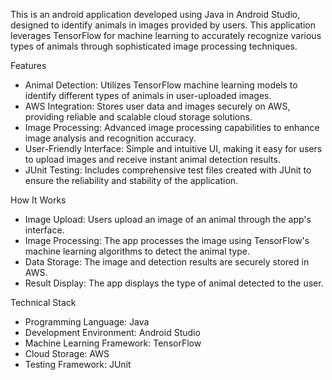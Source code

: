 This is an android application developed using Java in Android Studio, designed to identify animals in images provided by users. This application leverages TensorFlow for machine learning to accurately recognize various types of animals through sophisticated image processing techniques. 

Features
- Animal Detection: Utilizes TensorFlow machine learning models to identify different types of animals in user-uploaded images.
- AWS Integration: Stores user data and images securely on AWS, providing reliable and scalable cloud storage solutions.
- Image Processing: Advanced image processing capabilities to enhance image analysis and recognition accuracy.
- User-Friendly Interface: Simple and intuitive UI, making it easy for users to upload images and receive instant animal detection results.
- JUnit Testing: Includes comprehensive test files created with JUnit to ensure the reliability and stability of the application.


How It Works
- Image Upload: Users upload an image of an animal through the app's interface.
- Image Processing: The app processes the image using TensorFlow's machine learning algorithms to detect the animal type.
- Data Storage: The image and detection results are securely stored in AWS.
- Result Display: The app displays the type of animal detected to the user.


Technical Stack
- Programming Language: Java
- Development Environment: Android Studio
- Machine Learning Framework: TensorFlow
- Cloud Storage: AWS 
- Testing Framework: JUnit
